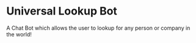 # Universal Lookup Bot
A Chat Bot which allows the user to lookup for any person or company in the world!
